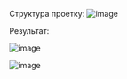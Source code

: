 Структура проетку:
![image](https://github.com/SteveKSV/Java-Labs/assets/113126311/9b11546b-51cb-4a8d-bab3-c9a2fb2c7e54)

Результат: 

![image](https://github.com/SteveKSV/Java-Labs/assets/113126311/ddc1d72c-644b-4301-83f5-b8f3a6ecf868)

![image](https://github.com/SteveKSV/Java-Labs/assets/113126311/ce71e7e3-7eb4-4783-a499-75aeb1df2509)
